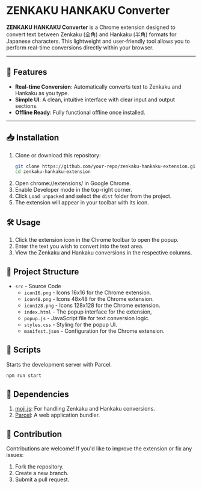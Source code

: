 # ZENKAKU HANKAKU Converter

**ZENKAKU HANKAKU Converter** is a Chrome extension designed to convert text between Zenkaku (全角) and Hankaku (半角)
formats for Japanese characters.
This lightweight and user-friendly tool allows you to perform real-time conversions directly within your browser.

---

## 🚀 Features

- **Real-time Conversion**: Automatically converts text to Zenkaku and Hankaku as you type.
- **Simple UI**: A clean, intuitive interface with clear input and output sections.
- **Offline Ready**: Fully functional offline once installed.

---

## 📥 Installation

1. Clone or download this repository:
   ```bash
   git clone https://github.com/your-repo/zenkaku-hankaku-extension.git
   cd zenkaku-hankaku-extension
2. Open chrome://extensions/ in Google Chrome.
3. Enable Developer mode in the top-right corner.
4. Click `Load unpacked` and select the `dist` folder from the project.
5. The extension will appear in your toolbar with its icon.

## 🛠 Usage

1. Click the extension icon in the Chrome toolbar to open the popup.
2. Enter the text you wish to convert into the text area.
3. View the Zenkaku and Hankaku conversions in the respective columns.

## 📂 Project Structure

* `src` - Source Code
    * `icon16.png` - Icons 16x16 for the Chrome extension.
    * `icon48.png` - Icons 48x48 for the Chrome extension.
    * `icon128.png` - Icons 128x128 for the Chrome extension.
    * `index.html` - The popup interface for the extension,
    * `popup.js` - JavaScript file for text conversion logic.
    * `styles.css` - Styling for the popup UI.
    * `manifest.json` - Configuration for the Chrome extension.

## 📜 Scripts

Starts the development server with Parcel.

```bash
npm run start
```

## 🔗 Dependencies

1. [moji.js](https://www.npmjs.com/package/moji): For handling Zenkaku and Hankaku conversions.
2. [Parcel](https://parceljs.org/): A web application bundler.

## 🤝 Contribution

Contributions are welcome! If you'd like to improve the extension or fix any issues:

1. Fork the repository.
2. Create a new branch.
3. Submit a pull request.
